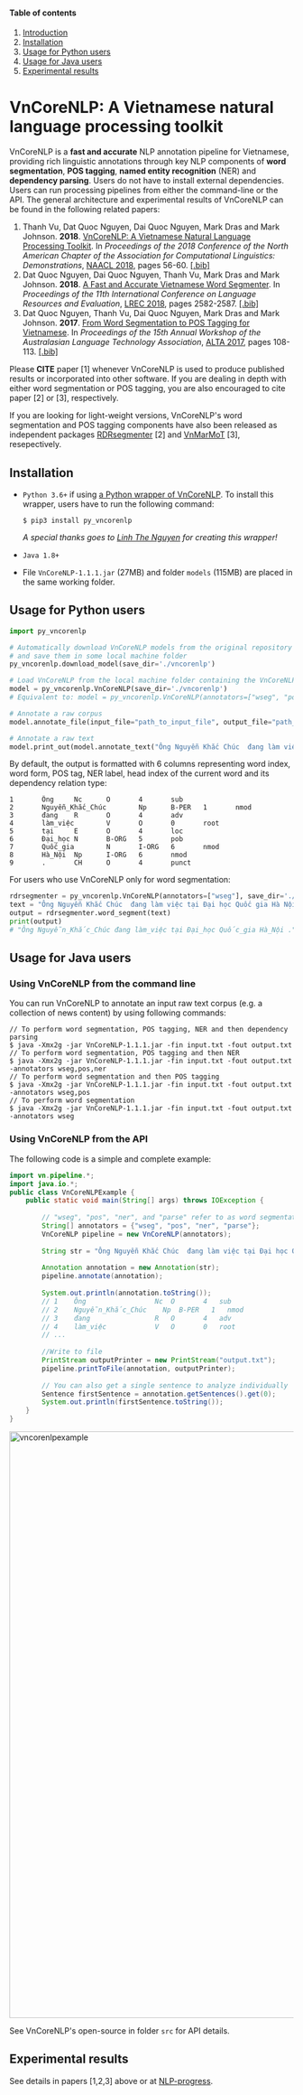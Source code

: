 #### Table of contents
1. [Introduction](#introduction)
2. [Installation](#install)
2. [Usage for Python users](#python)
3. [Usage for Java users](#java)
4. [Experimental results](#exp)

# VnCoreNLP: A Vietnamese natural language processing toolkit <a name="introduction"></a>

VnCoreNLP is a **fast and accurate** NLP annotation pipeline for Vietnamese, providing rich linguistic annotations through key NLP components of **word segmentation**, **POS tagging**, **named entity recognition** (NER) and **dependency parsing**. Users do not have to install external dependencies. Users can run processing pipelines from either the command-line or the  API. The general architecture and experimental results of VnCoreNLP can be found in the following related papers:

1. Thanh Vu, Dat Quoc Nguyen, Dai Quoc Nguyen, Mark Dras and Mark Johnson. **2018**. [VnCoreNLP: A Vietnamese Natural Language Processing Toolkit](http://aclweb.org/anthology/N18-5012). In  *Proceedings of the 2018 Conference of the North American Chapter of the Association for Computational Linguistics: Demonstrations*, [NAACL 2018](http://naacl2018.org), pages 56-60. [[.bib]](http://aclweb.org/anthology/N18-5012.bib)
2. Dat Quoc Nguyen, Dai Quoc Nguyen, Thanh Vu, Mark Dras and Mark Johnson. **2018**. [A Fast and Accurate Vietnamese Word Segmenter](http://www.lrec-conf.org/proceedings/lrec2018/summaries/55.html). In *Proceedings of the 11th International Conference on Language Resources and Evaluation*, [LREC 2018](http://lrec2018.lrec-conf.org/en/), pages 2582-2587. [[.bib]](https://dblp.uni-trier.de/rec/bibtex/conf/lrec/NguyenNVDJ18)
3. Dat Quoc Nguyen, Thanh Vu, Dai Quoc Nguyen, Mark Dras and Mark Johnson. **2017**. [From Word Segmentation to POS Tagging for Vietnamese](http://aclweb.org/anthology/U17-1013). In *Proceedings of the 15th Annual Workshop of the Australasian Language Technology Association*, [ALTA 2017](http://alta2017.alta.asn.au), pages 108-113. [[.bib]](http://aclweb.org/anthology/U17-1013.bib)

Please **CITE** paper [1] whenever VnCoreNLP is used to produce published results or incorporated into other software. If you are dealing in depth with either word segmentation or POS tagging, you are also encouraged to cite paper [2] or [3], respectively. 

If you are looking for light-weight versions, VnCoreNLP's word segmentation and POS tagging components have also been released as independent packages [RDRsegmenter](https://github.com/datquocnguyen/RDRsegmenter)  [2]  and [VnMarMoT](https://github.com/datquocnguyen/VnMarMoT) [3], resepectively.


## Installation <a name="install"></a>

- `Python 3.6+` if using [a Python wrapper of VnCoreNLP](https://github.com/thelinhbkhn2014/VnCoreNLP_Wrapper). To install this wrapper, users have to run the following command:

    `$ pip3 install py_vncorenlp` 
    
    _A special thanks goes to [Linh The Nguyen](https://github.com/thelinhbkhn2014) for creating this wrapper!_
    
- `Java 1.8+` 
- File  `VnCoreNLP-1.1.1.jar` (27MB) and folder `models` (115MB) are placed in the same working folder.



## Usage for Python users <a name="python"></a>


```python
import py_vncorenlp

# Automatically download VnCoreNLP models from the original repository
# and save them in some local machine folder
py_vncorenlp.download_model(save_dir='./vncorenlp')

# Load VnCoreNLP from the local machine folder containing the VnCoreNLP models
model = py_vncorenlp.VnCoreNLP(save_dir='./vncorenlp')
# Equivalent to: model = py_vncorenlp.VnCoreNLP(annotators=["wseg", "pos", "ner", "parse"], save_dir='./vncorenlp')

# Annotate a raw corpus
model.annotate_file(input_file="path_to_input_file", output_file="path_to_output_file")

# Annotate a raw text
model.print_out(model.annotate_text("Ông Nguyễn Khắc Chúc  đang làm việc tại Đại học Quốc gia Hà Nội."))
```

By default, the output is formatted with 6 columns representing word index, word form, POS tag, NER label, head index of the current word and its dependency relation type:

```
1       Ông     Nc      O       4       sub
2       Nguyễn_Khắc_Chúc        Np      B-PER   1       nmod
3       đang    R       O       4       adv
4       làm_việc        V       O       0       root
5       tại     E       O       4       loc
6       Đại_học N       B-ORG   5       pob
7       Quốc_gia        N       I-ORG   6       nmod
8       Hà_Nội  Np      I-ORG   6       nmod
9       .       CH      O       4       punct
```

For users who use VnCoreNLP only for word segmentation:

```python
rdrsegmenter = py_vncorenlp.VnCoreNLP(annotators=["wseg"], save_dir='./vncorenlp')
text = "Ông Nguyễn Khắc Chúc  đang làm việc tại Đại học Quốc gia Hà Nội."
output = rdrsegmenter.word_segment(text)
print(output)
# "Ông Nguyễn_Khắc_Chúc đang làm_việc tại Đại_học Quốc_gia Hà_Nội ."
```



## Usage for Java users <a name="java"></a>

### Using VnCoreNLP from the command line

You can run VnCoreNLP to annotate an input raw text corpus (e.g. a collection of news content) by using following commands:

    // To perform word segmentation, POS tagging, NER and then dependency parsing
    $ java -Xmx2g -jar VnCoreNLP-1.1.1.jar -fin input.txt -fout output.txt
    // To perform word segmentation, POS tagging and then NER
    $ java -Xmx2g -jar VnCoreNLP-1.1.1.jar -fin input.txt -fout output.txt -annotators wseg,pos,ner
    // To perform word segmentation and then POS tagging
    $ java -Xmx2g -jar VnCoreNLP-1.1.1.jar -fin input.txt -fout output.txt -annotators wseg,pos
    // To perform word segmentation
    $ java -Xmx2g -jar VnCoreNLP-1.1.1.jar -fin input.txt -fout output.txt -annotators wseg    


### Using VnCoreNLP from the API

The following code is a simple and complete example:

```java
import vn.pipeline.*;
import java.io.*;
public class VnCoreNLPExample {
    public static void main(String[] args) throws IOException {
    
        // "wseg", "pos", "ner", and "parse" refer to as word segmentation, POS tagging, NER and dependency parsing, respectively. 
        String[] annotators = {"wseg", "pos", "ner", "parse"}; 
        VnCoreNLP pipeline = new VnCoreNLP(annotators); 
    
        String str = "Ông Nguyễn Khắc Chúc  đang làm việc tại Đại học Quốc gia Hà Nội. Bà Lan, vợ ông Chúc, cũng làm việc tại đây."; 
        
        Annotation annotation = new Annotation(str); 
        pipeline.annotate(annotation); 
        
        System.out.println(annotation.toString());
        // 1    Ông                 Nc  O       4   sub 
        // 2    Nguyễn_Khắc_Chúc    Np  B-PER   1   nmod
        // 3    đang                R   O       4   adv
        // 4    làm_việc            V   O       0   root
        // ...
        
        //Write to file
        PrintStream outputPrinter = new PrintStream("output.txt");
        pipeline.printToFile(annotation, outputPrinter); 
    
        // You can also get a single sentence to analyze individually 
        Sentence firstSentence = annotation.getSentences().get(0);
        System.out.println(firstSentence.toString());
    }
}
```

<img width="1039" alt="vncorenlpexample" src="https://user-images.githubusercontent.com/33695776/37561346-aca1fd68-2aa0-11e8-8bd8-530577b0b5cf.png">

See VnCoreNLP's open-source in folder `src` for API details. 

## Experimental results <a name="exp"></a>

See details in papers [1,2,3] above or at [NLP-progress](http://nlpprogress.com/vietnamese/vietnamese.html).

